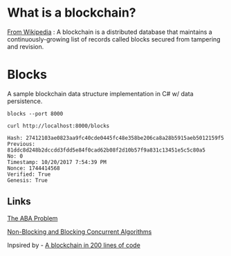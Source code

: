 # What is a blockchain?

[From Wikipedia](https://en.wikipedia.org/wiki/Blockchain) : A blockchain is a distributed database that maintains a continuously-growing list of records called blocks secured from tampering and revision.


# Blocks

A sample blockchain data structure implementation in C# w/ data persistence.

```
blocks --port 8000
```

```
curl http://localhost:8000/blocks
```

```
Hash: 27412103ae0823aa9fc40cde0445fc48e358be206ca8a28b5915aeb5012159f5
Previous: 81ddc8d248b2dccdd3fdd5e84f0cad62b08f2d10b57f9a831c13451e5c5c80a5
No: 0
Timestamp: 10/20/2017 7:54:39 PM
Nonce: 1744414568
Verified: True
Genesis: True
```

## Links

[The ABA Problem](https://en.wikipedia.org/wiki/ABA_problem)

[Non-Blocking and Blocking Concurrent Algorithms](http://www.research.ibm.com/people/m/michael/podc-1996.pdf)

Inpsired by - [A blockchain in 200 lines of code](https://medium.com/@lhartikk/a-blockchain-in-200-lines-of-code-963cc1cc0e54)
